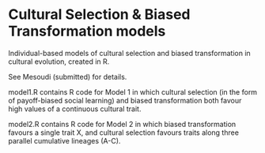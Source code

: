 # Cultural Selection & Biased Transformation models

Individual-based models of cultural selection and biased transformation in cultural evolution, created in R. 

See Mesoudi (submitted) for details.

model1.R contains R code for Model 1 in which cultural selection (in the form of payoff-biased social learning) and biased transformation both favour high values of a continuous cultural trait.

model2.R contains R code for Model 2 in which biased transformation favours a single trait X, and cultural selection favours traits along three parallel cumulative lineages (A-C).
